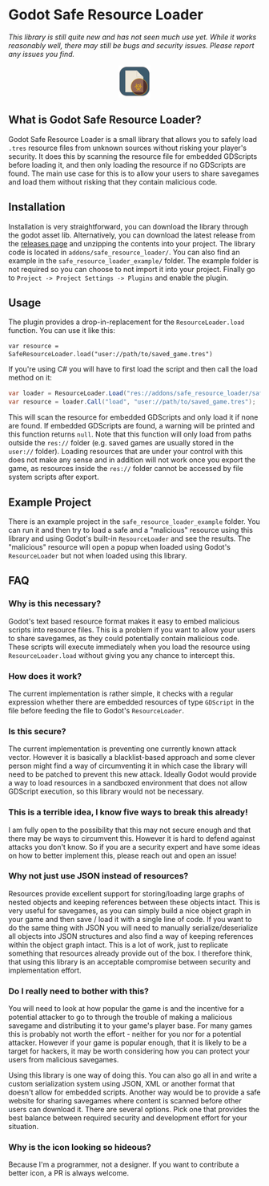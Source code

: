 # Godot Safe Resource Loader

_This library is still quite new and has not seen much use yet. While it works reasonably well, there may still be bugs and security issues. Please report any issues you find._

<!--suppress HtmlDeprecatedAttribute -->
<p align="center"><img height="64" src="icon.svg" width="64"/></p>

## What is Godot Safe Resource Loader?

Godot Safe Resource Loader is a small library that allows you to safely load `.tres` resource files from unknown sources without risking your player's security. It does this by scanning the resource file for embedded GDScripts before loading it, and then only loading the resource if no GDScripts are found. The main use case for this is to allow your users to share savegames and load them without risking that they contain malicious code.


## Installation

Installation is very straightforward, you can download the library through the godot asset lib. Alternatively, you can download the latest release from the [releases page](releases/) and unzipping the contents into your project. The library code is located in `addons/safe_resource_loader/`. You can also find an example in the `safe_resource_loader_example/` folder. The example folder is not required so you can choose to not import it into your project. Finally go to `Project -> Project Settings -> Plugins` and enable the plugin.


## Usage

The plugin provides a drop-in-replacement for the `ResourceLoader.load` function. You can use it like this:

```gdscript
var resource = SafeResourceLoader.load("user://path/to/saved_game.tres")
```

If you're using C# you will have to first load the script and then call the load method on it:

```cs
var loader = ResourceLoader.Load("res://addons/safe_resource_loader/safe_resource_loader.gd") as Script;
var resource = loader.Call("load", "user://path/to/saved_game.tres");
```

This will scan the resource for embedded GDScripts and only load it if none are found. If embedded GDScripts are found, a warning will be printed and this function returns `null`. Note that this function will only load from paths outside the `res://` folder (e.g. saved games are usually stored in the `user://` folder). Loading resources that are under your control with this does not make any sense and in addition will not work once you export the game, as resources inside the `res://` folder cannot be accessed by file system scripts after export.

## Example Project

There is an example project in the `safe_resource_loader_example` folder. You can run it and then try to load a safe and a "malicious" resource using this library and using Godot's built-in `ResourceLoader` and see the results. The "malicious" resource will open a popup when loaded using Godot's `ResourceLoader` but not when loaded using this library.


## FAQ

### Why is this necessary?

Godot's text based resource format makes it easy to embed malicious scripts into resource files. This is a problem if you want to allow your users to share savegames, as they could potentially contain malicious code. These scripts will execute immediately when you load the resource using `ResourceLoader.load` without giving you any chance to intercept this.

### How does it work?

The current implementation is rather simple, it checks with a regular expression whether there are embedded resources of type `GDScript` in the file before feeding the file to Godot's `ResourceLoader`.

### Is this secure?

The current implementation is preventing one currently known attack vector. However it is basically a blacklist-based approach and some clever person might find a way of circumventing it in which case the library will need to be patched to prevent this new attack. Ideally Godot would provide a way to load resources in a sandboxed environment that does not allow GDScript execution, so this library would not be necessary.

### This is a terrible idea, I know five ways to break this already!

I am fully open to the possibility that this may not secure enough and that there may be ways to circumvent this. However it is hard to defend against attacks you don't know. So if you are a security expert and have some ideas on how to better implement this, please reach out and open an issue! 

### Why not just use JSON instead of resources?

Resources provide excellent support for storing/loading large graphs of nested objects and keeping references between these objects intact. This is very useful for savegames, as you can simply build a nice object graph in your game and then save / load it with a single line of code. If you want to do the same thing with JSON you will need to manually serialize/deserialize all objects into JSON structures and also find a way of keeping references within the object graph intact. This is a lot of work, just to replicate something that resources already provide out of the box. I therefore think, that using this library is an acceptable compromise between security and implementation effort.

### Do I really need to bother with this?

You will need to look at how popular the game is and the incentive for a potential attacker to go to through the trouble of making a malicious savegame and distributing it to your game's player base. For many games this is probably not worth the effort - neither for you nor for a potential attacker. However if your game is popular enough, that it is likely to be a target for hackers, it may be worth considering how you can protect your users from malicious savegames. 

Using this library is one way of doing this. You can also go all in and write a custom serialization system using JSON, XML or another format that doesn't allow for embedded scripts. Another way would be to provide a safe website for sharing savegames where content is scanned before other users can download it. There are several options. Pick one that provides the best balance between required security and development effort for your situation.

### Why is the icon looking so hideous?

Because I'm a programmer, not a designer. If you want to contribute a better icon, a PR is always welcome.
